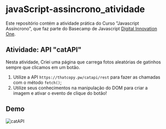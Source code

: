 # javaScript-assincrono_atividade


Este repositório contém a atividade prática do Curso "Javascript Assíncrono", que faz parte do Basecamp de Javascript [Digital Innovation One](https://digitalinnovation.one/).

## Atividade: API "catAPI"

Nesta atividade, Criei uma página que carrega fotos aleatórias de gatinhos sempre que clicamos em um botão.

1. Utilize a API `https://thatcopy.pw/catapi/rest` para fazer as chamadas com o método `fetch()`;
2. Utilize seus conhecimentos na manipulação do DOM para criar a imagem e ativar o evento de clique do botão!

## Demo

![catAPI](./api-cats.gif)
